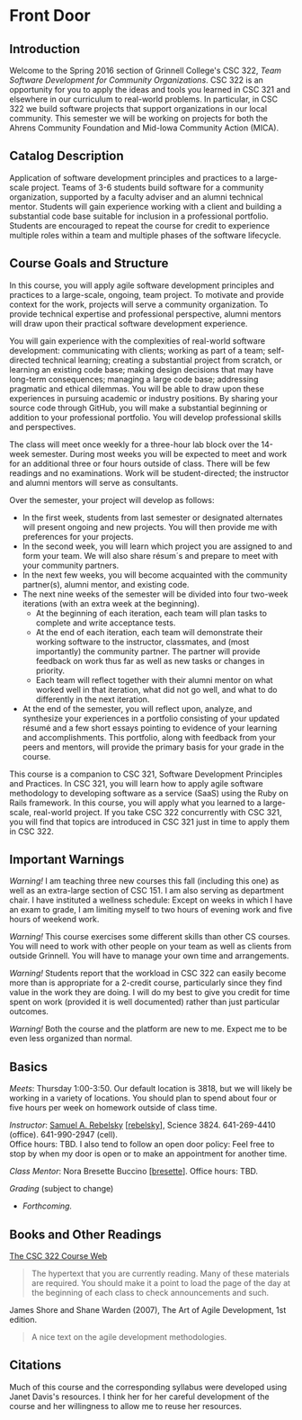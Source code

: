Front Door
==========

Introduction
------------

Welcome to the Spring 2016 section of Grinnell College's CSC 322, *Team Software
Development for Community Organizations*.  CSC 322 is an opportunity for
you to apply the ideas and tools you learned in CSC 321 and elsewhere in
our curriculum to real-world problems.  In particular, in CSC 322 we build
software projects that support organizations in our local community.  This
semester we will be working on projects for both the Ahrens Community
Foundation and Mid-Iowa Community Action (MICA).

Catalog Description
-------------------

Application of software development principles and practices to
a large-scale project. Teams of 3-6 students build software for a
community organization, supported by a faculty adviser and an alumni
technical mentor. Students will gain experience working with a client and
building a substantial code base suitable for inclusion in a professional
portfolio. Students are encouraged to repeat the course for credit
to experience multiple roles within a team and multiple phases of the
software lifecycle.

Course Goals and Structure
--------------------------

In this course, you will apply agile software development principles and
practices to a large-scale, ongoing, team project. To motivate and provide
context for the work, projects will serve a community organization. To
provide technical expertise and professional perspective, alumni mentors
will draw upon their practical software development experience.

You will gain experience with the complexities of real-world software
development: communicating with clients; working as part of a team;
self-directed technical learning; creating a substantial project from
scratch, or learning an existing code base; making design decisions
that may have long-term consequences; managing a large code base;
addressing pragmatic and ethical dilemmas. You will be able to draw
upon these experiences in pursuing academic or industry positions. By
sharing your source code through GitHub, you will make a substantial
beginning or addition to your professional portfolio. You will develop
professional skills and perspectives.

The class will meet once weekly for a three-hour lab block over the
14-week semester. During most weeks you will be expected to meet and
work for an additional three or four hours outside of class. There will
be few readings and no examinations. Work will be student-directed;
the instructor and alumni mentors will serve as consultants.

Over the semester, your project will develop as follows:

* In the first week, students from last semester or designated alternates
  will present ongoing and new projects.  You will then provide me with
  preferences for your projects. 
* In the second week, you will learn which project you are assigned to and
  form your team.  We will also share r&eacute;sum&acute;s and prepare to 
  meet with your community partners.
* In the next few weeks, you will become acquainted with the community
  partner(s), alumni mentor, and existing code.
* The next nine weeks of the semester will be divided into four two-week 
  iterations (with an extra week at the beginning). 
    * At the beginning of each iteration, each team will plan tasks to complete 
      and write acceptance tests. 
    * At the end of each iteration, each team will demonstrate their working 
      software to the instructor, classmates, and (most importantly) the 
      community partner. The partner will provide feedback on work thus far 
      as well as new tasks or changes in priority. 
    * Each team will reflect together with their alumni mentor on what 
      worked well in that iteration, what did not go well, and what to do 
      differently in the next iteration.
* At the end of the semester, you will reflect upon, analyze, and
  synthesize your experiences in a portfolio consisting of your updated
  r&eacute;sum&eacute; and a few short essays pointing to evidence of
  your learning and accomplishments.  This portfolio, along with feedback
  from your peers and mentors, will provide the primary basis for your
  grade in the course.

This course is a companion to CSC 321, Software Development Principles
and Practices. In CSC 321, you will learn how to apply agile software
methodology to developing software as a service (SaaS) using the Ruby on
Rails framework. In this course, you will apply what you learned to a
large-scale, real-world project. If you take CSC 322 concurrently with
CSC 321, you will find that topics are introduced in CSC 321 just in
time to apply them in CSC 322.

Important Warnings
------------------

*Warning!*  I am teaching three new courses this fall (including this
one) as well as an extra-large section of CSC 151.  I am also serving
as department chair.  I have instituted a wellness schedule: Except
on weeks in which I have an exam to grade, I am limiting myself to two
hours of evening work and five hours of weekend work.

*Warning!*  This course exercises some different skills than other
CS courses.  You will need to work with other people on your team
as well as clients from outside Grinnell.  You will have to manage
your own time and arrangements.  

*Warning!*  Students report that the workload in CSC 322 can easily 
become more than is appropriate for a 2-credit course, particularly
since they find value in the work they are doing.  I will do my best
to give you credit for time spent on work (provided it is well documented)
rather than just particular outcomes.

*Warning!* Both the course and the platform are new to me.  Expect me
to be even less organized than normal.

Basics
------

*Meets*: Thursday 1:00-3:50.  Our default location is 3818, but we will likely
be working in a variety of locations.  You should plan to spend about
four or five hours per week on homework outside of class time.
  
*Instructor*: 
[Samuel A. Rebelsky](http://www.cs.grinnell.edu/~rebelsky/)
[[rebelsky](mailto:rebelsky@grinnell.edu)],
Science 3824.  641-269-4410 (office).  641-990-2947 (cell).  
Office hours: TBD.
I also tend to follow an open door policy: Feel free to stop by when my
door is open or to make an appointment for another time.

*Class Mentor*:
Nora Bresette Buccino
[[bresette](mailto:bresette@grinnell.edu)].
Office hours: TBD.

*Grading* (subject to change)

* *Forthcoming.*

Books and Other Readings
------------------------

[The CSC 322 Course Web](index.html)

> The hypertext that you are currently reading.  Many of these materials
are required.  You should make it a point to load the page of the day
at the beginning of each class to check announcements and such.

James Shore and Shane Warden (2007), The Art of Agile Development, 1st edition. 

> A nice text on the agile development methodologies.

Citations
---------

Much of this course and the corresponding syllabus were developed using
Janet Davis's resources.  I think her for her careful development of the
course and her willingness to allow me to reuse her resources.
